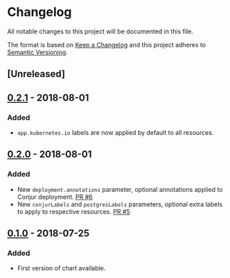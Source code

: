 # Changelog
All notable changes to this project will be documented in this file.

The format is based on [Keep a Changelog](http://keepachangelog.com/en/1.0.0/)
and this project adheres to [Semantic Versioning](http://semver.org/spec/v2.0.0.html).

## [Unreleased]

## [0.2.1](https://github.com/cyberark/conjur-oss-helm-chart/releases/tag/v0.2.1) - 2018-08-01
### Added
- `app.kubernetes.io` labels are now applied by default to all resources.

## [0.2.0](https://github.com/cyberark/conjur-oss-helm-chart/releases/tag/v0.2.0) - 2018-08-01
### Added
- New `deployment.annotations` parameter, optional annotations applied to Conjur deployment.
    [PR #6](https://github.com/cyberark/conjur-oss-helm-chart/pull/6)
- New `conjurLabels` and `postgresLabels` parameters,
    optional extra labels to apply to respective resources.
    [PR #5](https://github.com/cyberark/conjur-oss-helm-chart/pull/5)

## [0.1.0](https://github.com/cyberark/conjur-oss-helm-chart/releases/tag/v0.1.0) - 2018-07-25
### Added
- First version of chart available.
